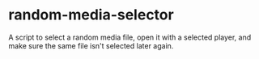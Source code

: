 # random-media-selector
A script to select a random media file, open it with a selected player, and make sure the same file isn't selected later again.
